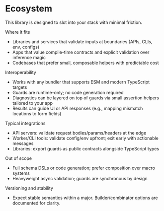 # Ecosystem

This library is designed to slot into your stack with minimal friction.

Where it fits
- Libraries and services that validate inputs at boundaries (APIs, CLIs, env, configs)
- Apps that value compile-time contracts and explicit validation over inference magic
- Codebases that prefer small, composable helpers with predictable cost

Interoperability
- Works with any bundler that supports ESM and modern TypeScript targets
- Guards are runtime-only; no code generation required
- Diagnostics can be layered on top of guards via small assertion helpers tailored to your app
- Results can guide UI or API responses (e.g., mapping mismatch locations to form fields)

Typical integrations
- API servers: validate request bodies/params/headers at the edge
- Worker/CLI tools: validate config/env upfront; exit early with actionable messages
- Libraries: export guards as public contracts alongside TypeScript types

Out of scope
- Full schema DSLs or code generation; prefer composition over macro systems
- Heavyweight async validation; guards are synchronous by design

Versioning and stability
- Expect stable semantics within a major. Builder/combinator options are documented for clarity.
